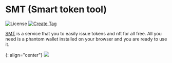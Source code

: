 # SMT (Smart token tool)

![License](https://img.shields.io/badge/license-MIT-blue.svg)
[![Create Tag](https://github.com/atonoy/smart-token-tool/actions/workflows/tag.yml/badge.svg)](https://github.com/atonoy/smart-token-tool/actions/workflows/tag.yml)

[SMT](https://smt.atonoy.co) is a service that you to easily issue tokens and nft for all free. All you need is a phantom wallet installed on your browser and you are ready to use it.

{: align="center"}
<img src="https://github.com/atonoy/smart-token-tool/assets/186659/5e43ca25-ff9d-4dd8-baa3-303613499177">
